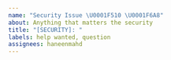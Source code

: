 ```yaml
---
name: "Security Issue \U0001F510 \U0001F6A8"
about: Anything that matters the security
title: "[SECURITY]: "
labels: help wanted, question
assignees: haneenmahd
---
```


